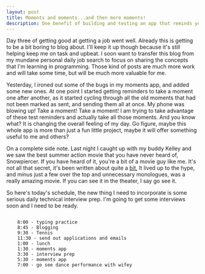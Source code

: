 ```yaml
---
layout: post
title: Moments and moments...and then more moments!
description: One benefit of building and testing an app that reminds you to take moments in your day to stop and practice awareness, is that I end up taking a lot of moments.  
---
```


Day three of getting good at getting a job went well.  Already this is getting to be a bit boring to blog about.  I'll keep it up though because it's  still helping keep me on task and upbeat.  I soon want to transfer this blog from my mundane personal daily job search to focus on sharing the concepts that I'm learning in programming.  Those kind of posts are much more work and will take some time, but will be much more valuable for me.

Yesterday, I ironed out some of the bugs in my moments app, and added some new ones.  At one point I started getting reminders to take a moment one after another, as it started cycling through all the old moments that had not been marked as sent, and sending them all at once.  My phone was blowing up! Take a moment! Take a moment!  I am trying to take advantage of these test reminders and actually take all those moments.  And you know what?  It is changing the overall feeling of my day.  Go figure, maybe this whole app is more than just a fun little project, maybe it will offer something useful to me and others?

On a complete side note.  Last night I caught up with my buddy Kelley and we saw the best summer action movie that you have never heard of, Snowpiercer. If you have heard of it, you're a bit of a movie guy like me.  It's not all that secret, it's been written about quite a [bit.](http://grantland.com/features/transformers-snowpiercer-review-the-rover/)  It lived up to the hype, and minus just a few over the top and unnecessary monologues, was a really amazing movie.  If you can see it in the theater, I say go see it.

So here's today's schedule, the new thing I need to incorporate is some serious daily technical interview prep.  I'm going to get some interviews soon and I need to be ready.

```

	8:00 - typing practice
	8:45 - Blogging
	9:30 - Tennis
	11:30 - send out applications and emails
	1:00 - lunch
	1:30 - moments app
	3:30 - interview prep
	5:30 - moments app
	7:00 - go see dance performance with wifey

```
